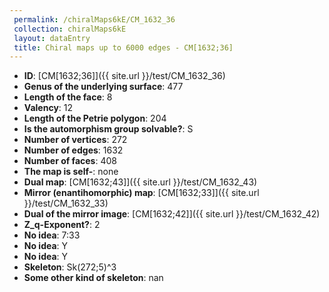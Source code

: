 ```yaml
--- 
 permalink: /chiralMaps6kE/CM_1632_36 
 collection: chiralMaps6kE
 layout: dataEntry
 title: Chiral maps up to 6000 edges - CM[1632;36]
---
```


- **ID**: [CM[1632;36]]({{ site.url }}/test/CM_1632_36)
- **Genus of the underlying surface**: 477
- **Length of the face**: 8
- **Valency**: 12
- **Length of the Petrie polygon**: 204
- **Is the automorphism group solvable?**: S
- **Number of vertices**: 272
- **Number of edges**: 1632
- **Number of faces**: 408
- **The map is self-**: none
- **Dual map**: [CM[1632;43]]({{ site.url }}/test/CM_1632_43)
- **Mirror (enantihomorphic) map**: [CM[1632;33]]({{ site.url }}/test/CM_1632_33)
- **Dual of the mirror image**: [CM[1632;42]]({{ site.url }}/test/CM_1632_42)
- **Z_q-Exponent?**: 2
- **No idea**:  7:33
- **No idea**: Y
- **No idea**: Y
- **Skeleton**: Sk(272;5)^3
- **Some other kind of skeleton**: nan
